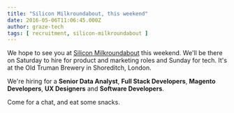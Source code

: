 ```yaml
---
title: "Silicon Milkroundabout, this weekend"
date: 2016-05-06T11:06:45.000Z
author: graze-tech
tags: [ recruitment, silicon-milkroundabout ]
---
```


We hope to see you at [Silicon Milkroundabout](http://www.siliconmilkroundabout.com) this weekend. We'll be there on Saturday to hire for product and marketing roles and Sunday for tech. It's at the Old Truman Brewery in Shoreditch, London.

We're hiring for a **Senior Data Analyst**, **Full Stack Developers**, **Magento Developers**, **UX Designers** and **Software Developers**.

Come for a chat, and eat some snacks.
